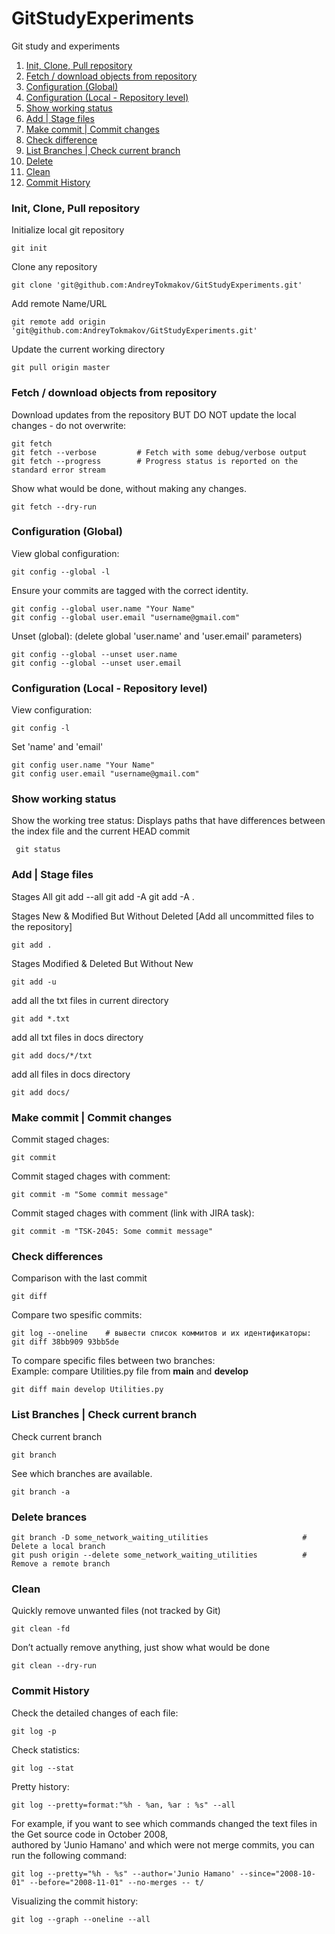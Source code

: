 # GitStudyExperiments
Git study and experiments

1.  [Init, Clone, Pull repository](#init_clone_pull)
2.  [Fetch / download objects from repository](#fetch_from_repository)
3.  [Configuration (Global)](#configuration_global)
4.  [Configuration (Local - Repository level)](#configuration_local)
5.  [Show working status](#show_working_status)
6.  [Add | Stage files](#add_stage_files)
7.  [Make commit | Commit changes](#make_commit)
8.  [Check difference](#check_difference)
9.  [List Branches | Check current branch](#list_branches)
10.  [Delete](#delete_brances)
11.  [Clean](#clean_up)
12. [Commit History](#commit_history)


<a name="init_clone_pull"></a>
###  Init, Clone, Pull repository
Initialize local git repository

	git init
	
Clone any repository

	git clone 'git@github.com:AndreyTokmakov/GitStudyExperiments.git'

Add remote Name/URL

	git remote add origin 'git@github.com:AndreyTokmakov/GitStudyExperiments.git'
	
Update the current working directory

	git pull origin master	

<a name="fetch_from_repository"></a>
### Fetch / download objects from repository
Download updates from the repository BUT DO NOT update the local changes - do not overwrite:

	git fetch
	git fetch --verbose         # Fetch with some debug/verbose output
	git fetch --progress        # Progress status is reported on the standard error stream

Show what would be done, without making any changes.

	git fetch --dry-run


<a name="configuration_global"></a>
###  Configuration (Global)

View global configuration:

	git config --global -l	


Ensure your commits are tagged with the correct identity.

	git config --global user.name "Your Name"
	git config --global user.email "username@gmail.com"

Unset (global): (delete global 'user.name' and 'user.email' parameters)

    git config --global --unset user.name
    git config --global --unset user.email


<a name="configuration_local"></a>
###  Configuration (Local - Repository level)

View configuration:

	git config -l

Set 'name' and 'email'

    git config user.name "Your Name"
    git config user.email "username@gmail.com"

<a name="show_working_status"></a>
### Show working status

Show the working tree status: Displays paths that have differences between the index file and the current HEAD commit

	 git status


<a name="add_stage_files"></a>
###  Add | Stage files

Stages All
	git add --all
	git add -A
	git add -A .

Stages New & Modified But Without Deleted [Add all uncommitted files to the repository]

	git add . 

Stages Modified & Deleted But Without New

	git add -u 

add all the txt files in current directory

	git add *.txt 

add all txt files in docs directory

	git add docs/*/txt

add all files in docs directory

	git add docs/

<a name="make_commit"></a>
### Make commit | Commit changes

Commit staged chages:

	git commit

Commit staged chages with comment:

	git commit -m "Some commit message"

Commit staged chages with comment (link with JIRA task):

	git commit -m "TSK-2045: Some commit message"

<a name="check_difference"></a>
### Check differences

Comparison with the last commit

	git diff

Compare two spesific commits:

	git log --oneline    # вывести список коммитов и их идентификаторы:
	git diff 38bb909 93bb5de


To compare specific files between two branches:</br>Example: compare Utilities.py file from <b>main</b> and <b>develop</b>

	git diff main develop Utilities.py	

<a name="list_branches"></a>
###  List Branches | Check current branch

Check current branch

	git branch

See which branches are available.

	git branch -a

<a name="delete_brances"></a>
###  Delete brances

    git branch -D some_network_waiting_utilities                     #  Delete a local branch
    git push origin --delete some_network_waiting_utilities          #  Remove a remote branch 

<a name="clean_up"></a>
### Clean

Quickly remove unwanted files (not tracked by Git)

	git clean -fd

Don’t actually remove anything, just show what would be done

	git clean --dry-run


<a name="commit_history"></a>
###  Commit History

Check the detailed changes of each file:

	git log -p

Check statistics:

	git log --stat

Pretty history:

	git log --pretty=format:"%h - %an, %ar : %s" --all

For example, if you want to see which commands changed the text files in the Get source code in October 2008, </br>
authored by 'Junio Hamano' and which were not merge commits, you can run the following command:

	git log --pretty="%h - %s" --author='Junio Hamano' --since="2008-10-01" --before="2008-11-01" --no-merges -- t/

Visualizing the commit history:

	git log --graph --oneline --all